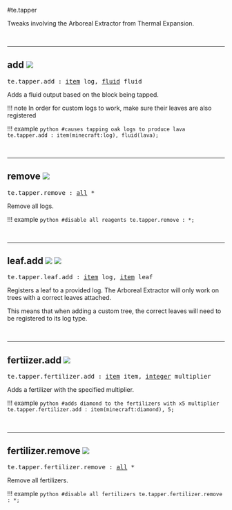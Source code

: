 #te.tapper

Tweaks involving the Arboreal Extractor from Thermal Expansion.

<br>

---
## add ![](/img/version_1.12.png)

<pre>te.tapper.add : <a href="/arguments/item/">item</a> log, <a href="/arguments/fluid/">fluid</a> fluid</pre>

Adds a fluid output based on the block being tapped.

!!! note
	In order for custom logs to work, make sure their leaves are also registered

!!! example
	```python
	#causes tapping oak logs to produce lava
	te.tapper.add : item(minecraft:log), fluid(lava);
	```

<br>

---
## remove ![](/img/version_1.12.png)

<pre>te.tapper.remove : <a href="/arguments/all/">all</a> *</pre>

Remove all logs.

!!! example
	```python
	#disable all reagents
	te.tapper.remove : *;
	```

<br>

---
## leaf.add  ![](/img/experimental.png) ![](/img/version_1.12.png)

<pre>te.tapper.leaf.add : <a href="/arguments/item/">item</a> log, <a href="/arguments/item/">item</a> leaf</pre>

Registers a leaf to a provided log. The Arboreal Extractor will only work on trees with a correct leaves attached.

This means that when adding a custom tree, the correct leaves will need to be registered to its log type.

<br>

---
## fertiizer.add ![](/img/version_1.12.png)

<pre>te.tapper.fertilizer.add : <a href="/arguments/item/">item</a> item, <a href="/arguments/integer/">integer</a> multiplier</pre>

Adds a fertilizer with the specified multiplier.

!!! example
	```python
	#adds diamond to the fertilizers with x5 multiplier
	te.tapper.fertilizer.add : item(minecraft:diamond), 5;
	```

<br>

---
## fertilizer.remove ![](/img/version_1.12.png)

<pre>te.tapper.fertilizer.remove : <a href="/arguments/all/">all</a> *</pre>

Remove all fertilizers.

!!! example
	```python
	#disable all fertilizers
	te.tapper.fertilizer.remove : *;
	```

<br>
